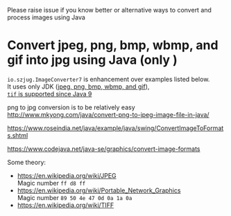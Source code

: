 
Please raise issue if you know better or alternative ways to convert and process images using Java

# Convert jpeg, png, bmp, wbmp, and gif into jpg using Java (only )

`io.szjug.ImageConverter7` is enhancement over examples listed below.  
It uses only JDK ([jpeg, png, bmp, wbmp, and gif](https://docs.oracle.com/javase/8/docs/api/javax/imageio/package-summary.html)),  
[`tif` is supported since Java 9](https://docs.oracle.com/javase/9/docs/api/javax/imageio/package-summary.html)




png to jpg conversion is to be relatively easy
http://www.mkyong.com/java/convert-png-to-jpeg-image-file-in-java/

https://www.roseindia.net/java/example/java/swing/ConvertImageToFormats.shtml

https://www.codejava.net/java-se/graphics/convert-image-formats

Some theory:
- https://en.wikipedia.org/wiki/JPEG  
Magic number	`ff d8 ff`  
- https://en.wikipedia.org/wiki/Portable_Network_Graphics  
Magic number	`89 50 4e 47 0d 0a 1a 0a`  
- https://en.wikipedia.org/wiki/TIFF  

